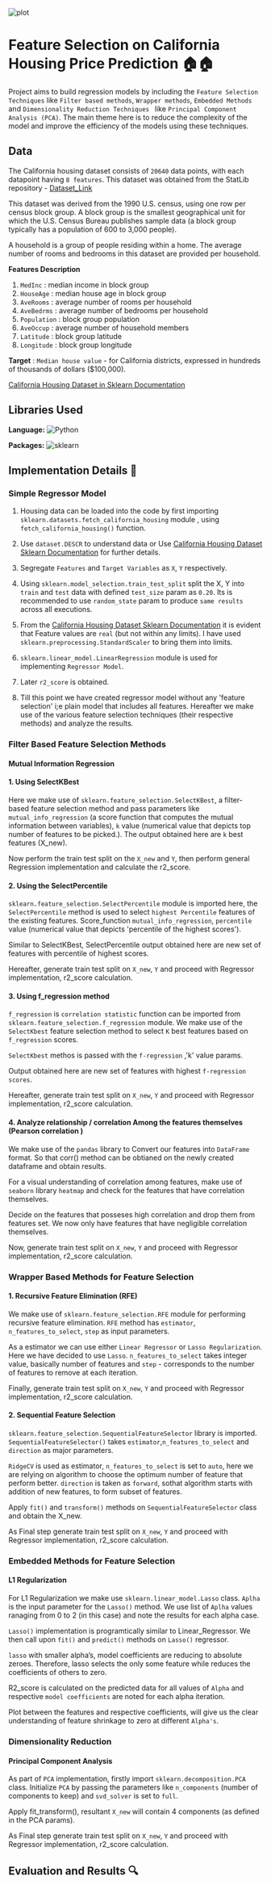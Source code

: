  ![plot](./results/filter.jpg)

# Feature Selection on California Housing Price Prediction 🏠🏠

Project aims to build regression models by including the `Feature Selection Techniques` like `Filter based methods`, `Wrapper methods`, `Embedded Methods` and `Dimensionality Reduction Techniques ` like `Principal Component Analysis (PCA)`. The main theme here is to reduce the complexity of the model and improve the efficiency of the models using these techniques.

## Data 
The California housing dataset consists of `20640` data points, with each datapoint having `8 features`. This dataset was obtained from the StatLib repository -
[Dataset_Link](https://www.dcc.fc.up.pt/~ltorgo/Regression/cal_housing.html)  

This dataset was derived from the 1990 U.S. census, using one row per census
block group. A block group is the smallest geographical unit for which the U.S.
Census Bureau publishes sample data (a block group typically has a population
of 600 to 3,000 people).

A household is a group of people residing within a home. The average
number of rooms and bedrooms in this dataset are provided per household.


**Features Description**

1. `MedInc`     : median income in block group
2. `HouseAge`   : median house age in block group
3. `AveRooms`   : average number of rooms per household
4. `AveBedrms`  : average number of bedrooms per household
5. `Population` : block group population
6. `AveOccup`   : average number of household members
7. `Latitude`   : block group latitude
8. `Longitude`  : block group longitude

**Target** : `Median house value` - for California districts, expressed in hundreds of thousands of dollars ($100,000).

[California Housing Dataset in Sklearn Documentation](https://scikit-learn.org/stable/modules/generated/sklearn.datasets.fetch_california_housing.html)

## Libraries Used 

**Language:** ![Python](https://img.shields.io/badge/python-3670A0?style=for-the-badge&logo=python&logoColor=ffdd54)

**Packages:** ![sklearn](https://img.shields.io/badge/scikit-learn-orange)

## Implementation Details 📜

### Simple Regressor Model

1. Housing data can be loaded into the code by first importing `sklearn.datasets.fetch_california_housing` module , using  `fetch_california_housing()` function.

2. Use `dataset.DESCR` to understand data or Use [California Housing Dataset Sklearn Documentation](https://scikit-learn.org/stable/modules/generated/sklearn.datasets.fetch_california_housing.html) for further details.

3. Segregate `Features` and `Target Variables` as `X`, `Y` respectively.

4. Using `sklearn.model_selection.train_test_split` split the X, Y into `train` and `test` data with defined `test_size` param as  `0.20`. Its is recommended to use `random_state` param to produce `same results` across all executions.

5. From the [California Housing Dataset Sklearn Documentation](https://scikit-learn.org/stable/modules/generated/sklearn.datasets.fetch_california_housing.html) it is evident that Feature values are `real` (but not within any limits). I have used `sklearn.preprocessing.StandardScaler` to bring them into limits.

6.  `sklearn.linear_model.LinearRegression` module is used for implementing `Regressor Model`. 

7.  Later `r2_score` is obtained.

8. Till this point we have created regressor model without any 'feature selection' i;e plain model that includes all features. Hereafter we make use of the various feature selection techniques (their respective methods) and analyze the results.


### Filter Based Feature Selection Methods

#### Mutual Information Regression

#### 1.  Using SelectKBest

Here we make use of `sklearn.feature_selection.SelectKBest`, a filter-based feature selection method and pass parameters like  `mutual_info_regression` (a score function that computes the mutual information between variables), `k` value (numerical value that depicts top number of features to be picked.). The output obtained here are `k` best features (X_new).

Now perform the train test split on the `X_new` and `Y`, then perform general Regression implementation and calculate the r2_score.

#### 2. Using the SelectPercentile

`sklearn.feature_selection.SelectPercentile` module is imported here, the `SelectPercentile` method is used to select `highest Percentile` features of the existing features. Score_function `mutual_info_regression`, `percentile` value (numerical value that depicts 'percentile of the highest scores'). 

Similar to SelectKBest, SelectPercentile output obtained here are new set of features with percentile of highest scores.

Hereafter, generate train test split on `X_new`, `Y` and proceed with Regressor implementation, r2_score calculation.

#### 3. Using f_regression method

 `f_regression` is `correlation statistic` function can be imported from `sklearn.feature_selection.f_regression` module. We make use of the `SelectKbest` feature selection method to select `K` best features based on `f_regression` scores.

`SelectKbest` methos is passed with the `f-regression` ,'k' value params. 

Output obtained here are new set of features with  highest `f-regression scores`.

Hereafter, generate train test split on `X_new`, `Y` and proceed with Regressor implementation, r2_score calculation.

#### 4. Analyze relationship / correlation Among the features themselves  (Pearson correlation )

We make use of the `pandas` library to Convert our features into `DataFrame` format. So that corr() method can be obtianed on the newly created dataframe and obtain results.

For a visual understanding of correlation among features, make use of `seaborn` library `heatmap` and check for the features that have correlation themselves.

Decide on the features that posseses high correlation and drop them from features set. We now only have features that have negligible correlation themselves.

Now, generate train test split on `X_new`, `Y` and proceed with Regressor implementation, r2_score calculation.

### Wrapper Based Methods for Feature Selection

#### 1. Recursive Feature Elimination (RFE)

We make use of `sklearn.feature_selection.RFE` module for performing recursive feature elimination. `RFE` method has `estimator`, `n_features_to_select`, `step` as input parameters.   

As a estimator we can use either `Linear Regressor` or `Lasso Regularization`. Here we have decided to use `Lasso`. `n_features_to_select` takes integer value, basically number of features and `step` - corresponds to the number of features to remove at each iteration.

Finally, generate train test split on `X_new`, `Y` and proceed with Regressor implementation, r2_score calculation.

#### 2. Sequential Feature Selection 

`sklearn.feature_selection.SequentialFeatureSelector` library is imported. `SequentialFeatureSelector()` takes `estimator`,`n_features_to_select` and `direction` as major parameters. 

`RidgeCV` is used as estimator, `n_features_to_select` is set to `auto`, here we are relying on algorithm to choose the optimum number of feature that perform better. `direction` is taken as `forward`, sothat algorithm starts with addition of new features, to form subset of features.

Apply `fit()` and `transform()` methods on `SequentialFeatureSelector` class and obtain the X_new.

As Final step generate train test split on `X_new`, `Y` and proceed with Regressor implementation, r2_score calculation.

### Embedded Methods for Feature Selection

#### L1 Regularization

For L1 Regularization we make use `sklearn.linear_model.Lasso` class. `Aplha` is the input parameter for the `Lasso()` method. We use list of `Aplha` values ranaging from 0 to 2 (in this case) and 
note the results for each alpha case.

`Lasso()` implementation is programtically similar to Linear_Regressor. We then call upon `fit()` and `predict()` methods on `Lasso()` regressor.

`lasso` with smaller alpha’s, model coefficients are reducing to absolute zeroes. Therefore, lasso selects the only some feature while reduces the coefficients of others to zero.

R2_score is calculated on the predicted data for all values of `Alpha` and respective `model coefficients` are noted for each alpha iteration. 

Plot between the features and respective coefficients, will give us the clear understanding of feature shrinkage to zero at different `Alpha's`. 

### Dimensionality Reduction 

#### Principal Component Analysis

As part of `PCA` implementation, firstly import `sklearn.decomposition.PCA` class. Initialize `PCA` by passing the parameters like `n_components` (number of components to keep) and `svd_solver` is set to `full`.

Apply fit_transform(), resultant `X_new` will contain  4 components (as defined in the PCA params).

As Final step generate train test split on `X_new`, `Y` and proceed with Regressor implementation, r2_score calculation.





## Evaluation and Results 🔍

